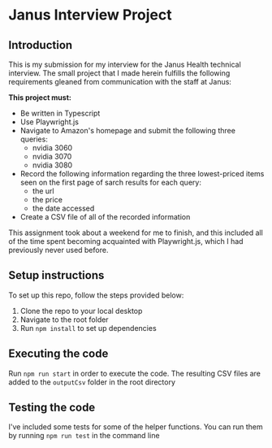 # Janus Interview Project

## Introduction
This is my submission for my interview for the Janus Health technical interview. The small project that I made herein fulfills the following requirements gleaned from communication with the staff at Janus:


**This project must:**
-  Be written in Typescript
- Use Playwright.js
- Navigate to Amazon's homepage and submit the following three queries:
    - nvidia 3060
    - nvidia 3070
    - nvidia 3080
- Record the following information regarding the three lowest-priced items seen on the first page of sarch results for each query:
    - the url
    - the price
    - the date accessed
- Create a CSV file of all of the recorded information


This assignment took about a weekend for me to finish, and this included all of the time spent becoming acquainted with Playwright.js, which I had previously never used before.

## Setup instructions
To set up this repo, follow the steps provided below:

1. Clone the repo to your local desktop
2. Navigate to the root folder
3. Run `npm install` to set up dependencies

## Executing the code
Run `npm run start` in order to execute the code.
The resulting CSV files are added to the `outputCsv` folder in the root directory

## Testing the code
I've included some tests for some of the helper functions. 
You can run them by running `npm run test` in the command line
